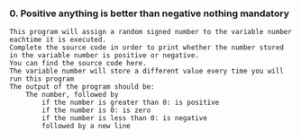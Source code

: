 ### 0. Positive anything is better than negative nothing mandatory
    This program will assign a random signed number to the variable number eachtime it is executed. 
    Complete the source code in order to print whether the number stored in the variable number is positive or negative.
    You can find the source code here.
    The variable number will store a different value every time you will run this program
    The output of the program should be:
    	The number, followed by
    	    if the number is greater than 0: is positive
    	    if the number is 0: is zero
    	    if the number is less than 0: is negative
    	    followed by a new line